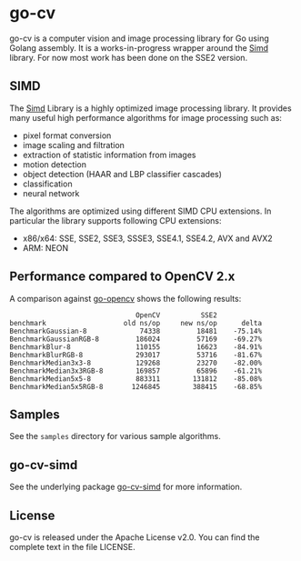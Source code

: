 # go-cv

go-cv is a computer vision and image processing library for Go using Golang assembly. It is a works-in-progress wrapper around the [Simd](https://github.com/ermig1979/Simd) library. For now most work has been done on the SSE2 version.

## SIMD
The [Simd](https://github.com/ermig1979/Simd) Library is a highly optimized image processing library. It provides many useful high performance algorithms for image processing such as:
- pixel format conversion
- image scaling and filtration
- extraction of statistic information from images
- motion detection
- object detection (HAAR and LBP classifier cascades)
- classification
- neural network

The algorithms are optimized using different SIMD CPU extensions. In particular the library supports following CPU extensions:
- x86/x64: SSE, SSE2, SSE3, SSSE3, SSE4.1, SSE4.2, AVX and AVX2
- ARM: NEON

## Performance compared to OpenCV 2.x

A comparison against [go-opencv](https://github.com/lazywei/go-opencv) shows the following results:

```
                               OpenCV          SSE2
benchmark                   old ns/op     new ns/op      delta
BenchmarkGaussian-8             74338         18481    -75.14%
BenchmarkGaussianRGB-8         186024         57169    -69.27%
BenchmarkBlur-8                110155         16623    -84.91%
BenchmarkBlurRGB-8             293017         53716    -81.67%
BenchmarkMedian3x3-8           129268         23270    -82.00%
BenchmarkMedian3x3RGB-8        169857         65896    -61.21%
BenchmarkMedian5x5-8           883311        131812    -85.08%
BenchmarkMedian5x5RGB-8       1246845        388415    -68.85%
```

## Samples

See the `samples` directory for various sample algorithms.

## go-cv-simd

See the underlying package [go-cv-simd](https://github.com/fwessels/go-cv-simd/) for more information.

## License

go-cv is released under the Apache License v2.0. You can find the complete text in the file LICENSE.
